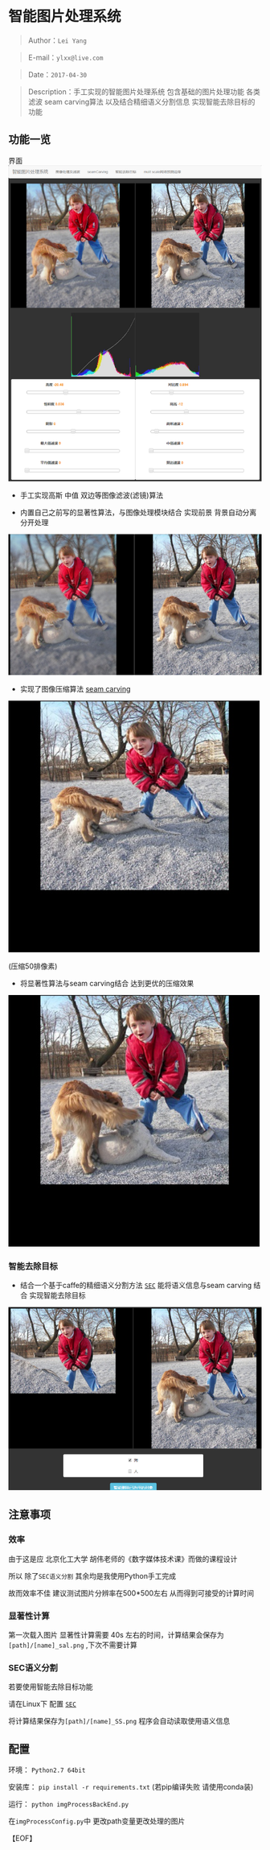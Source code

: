 # 智能图片处理系统

> Author：`Lei Yang`

> E-mail：`ylxx@live.com`

> Date：`2017-04-30`

> Description：手工实现的智能图片处理系统 包含基础的图片处理功能 各类滤波 seam carving算法 以及结合精细语义分割信息 实现智能去除目标的功能


## 功能一览
 界面
![](./imgs/forMarkdown/2016.04.29-smart-img-process-sys.png)

* 手工实现高斯 中值 双边等图像滤波(滤镜)算法

* 内置自己之前写的显著性算法，与图像处理模块结合 实现前景 背景自动分离 分开处理

![](./imgs/forMarkdown/2016.04.29-apart.png)

* 实现了图像压缩算法 [seam carving](https://en.wikipedia.org/wiki/Seam_carving)


![](./imgs/forMarkdown/2016.04.29-seamCarving.png)

(压缩50排像素)

* 将显著性算法与seam carving结合 达到更优的压缩效果

![](./imgs/forMarkdown/2016.04.29-seamCarving1.png)

### 智能去除目标
* 结合一个基于caffe的精细语义分割方法 [`SEC`](https://github.com/kolesman/SEC) 能将语义信息与seam carving 结合 实现智能去除目标

![](./imgs/forMarkdown/2016.04.29-seamCarving2.png)

## 注意事项

### 效率
由于这是应 北京化工大学 胡伟老师的《数字媒体技术课》而做的课程设计

所以 除了`SEC语义分割` 其余均是我使用Python手工完成

故而效率不佳 建议测试图片分辨率在500*500左右 从而得到可接受的计算时间

### 显著性计算

第一次载入图片 显著性计算需要 40s 左右的时间，计算结果会保存为`[path]/[name]_sal.png` ,下次不需要计算


### SEC语义分割

若要使用智能去除目标功能

请在Linux下 配置 [`SEC`](https://github.com/kolesman/SEC)

将计算结果保存为`[path]/[name]_SS.png` 程序会自动读取使用语义信息

## 配置

环境： `Python2.7 64bit`

安装库： `pip install -r requirements.txt`
(若pip编译失败 请使用conda装)

运行： `python imgProcessBackEnd.py`

在`imgProcessConfig.py`中 更改path变量更改处理的图片


【EOF】
